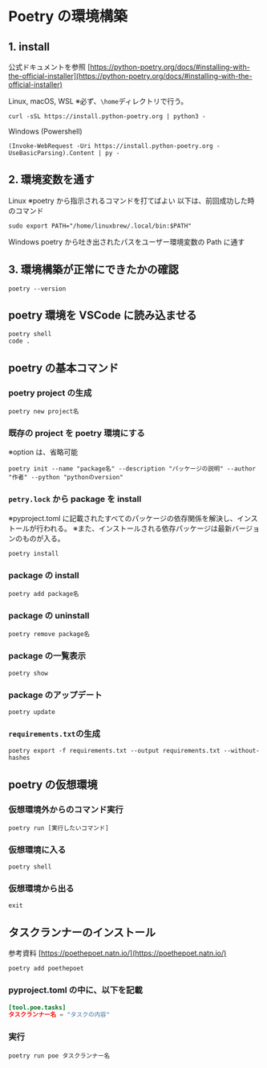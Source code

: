 # Poetry の環境構築

## 1. install

公式ドキュメントを参照
[https://python-poetry.org/docs/#installing-with-the-official-installer](https://python-poetry.org/docs/#installing-with-the-official-installer)

Linux, macOS, WSL
※必ず、`\home`ディレクトリで行う。

```shell
curl -sSL https://install.python-poetry.org | python3 -
```

Windows (Powershell)

```shell
(Invoke-WebRequest -Uri https://install.python-poetry.org -UseBasicParsing).Content | py -
```

## 2. 環境変数を通す

Linux
※poetry から指示されるコマンドを打てばよい
以下は、前回成功した時のコマンド

```shell
sudo export PATH="/home/linuxbrew/.local/bin:$PATH"
```

Windows
poetry から吐き出されたパスをユーザー環境変数の Path に通す

## 3. 環境構築が正常にできたかの確認

```shell
poetry --version
```

## poetry 環境を VSCode に読み込ませる

```shell
poetry shell
code .
```

## poetry の基本コマンド

### poetry project の生成

```shell
poetry new project名
```

### 既存の project を poetry 環境にする

※option は、省略可能

```shell
poetry init --name "package名" --description "パッケージの説明" --author "作者" --python "pythonのversion"
```

### `petry.lock` から package を install

※pyproject.toml に記載されたすべてのパッケージの依存関係を解決し、インストールが行われる。
※また、インストールされる依存パッケージは最新バージョンのものが入る。

```shell
poetry install
```

### package の install

```shell
poetry add package名
```

### package の uninstall

```shell
poetry remove package名
```

### package の一覧表示

```shell
poetry show
```

### package のアップデート

```shell
poetry update
```

### `requirements.txt`の生成

```shell
poetry export -f requirements.txt --output requirements.txt --without-hashes
```

## poetry の仮想環境

### 仮想環境外からのコマンド実行

```shell
poetry run [実行したいコマンド]
```

### 仮想環境に入る

```shell
poetry shell
```

### 仮想環境から出る

```shell
exit
```

## タスクランナーのインストール

参考資料
[https://poethepoet.natn.io/](https://poethepoet.natn.io/)

```shell
poetry add poethepoet
```

### pyproject.toml の中に、以下を記載

```toml
[tool.poe.tasks]
タスクランナー名 = "タスクの内容"
```

### 実行

```shell
poetry run poe タスクランナー名
```
